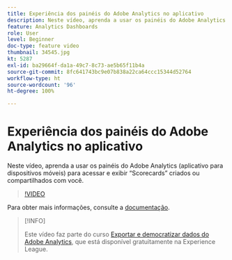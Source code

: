 ```yaml
---
title: Experiência dos painéis do Adobe Analytics no aplicativo
description: Neste vídeo, aprenda a usar os painéis do Adobe Analytics (aplicativo para dispositivos móveis) para acessar e exibir “Scorecards” criados ou compartilhados com você.
feature: Analytics Dashboards
role: User
level: Beginner
doc-type: feature video
thumbnail: 34545.jpg
kt: 5287
exl-id: ba29664f-da1a-49c7-8c73-ae5b65f11b4a
source-git-commit: 8fc641743bc9e07b838a22ca64ccc15344d52764
workflow-type: ht
source-wordcount: '96'
ht-degree: 100%

---
```


# Experiência dos painéis do Adobe Analytics no aplicativo

Neste vídeo, aprenda a usar os painéis do Adobe Analytics (aplicativo para dispositivos móveis) para acessar e exibir “Scorecards” criados ou compartilhados com você.

>[!VIDEO](https://video.tv.adobe.com/v/34545/?quality=12&learn=on)

Para obter mais informações, consulte a [documentação](https://experienceleague.adobe.com/docs/analytics/analyze/mobapp/home.html?lang=pt-BR).

>[!INFO]
>
> Este vídeo faz parte do curso [Exportar e democratizar dados do Adobe Analytics](https://experienceleague.adobe.com/?recommended=Analytics-A-1-2022.1.democratizing&amp;lang=pt-BR), que está disponível gratuitamente na Experience League.
